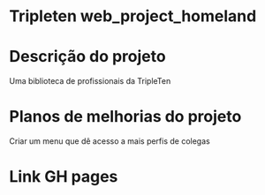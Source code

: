 # Tripleten web_project_homeland

# Descrição do projeto

Uma biblioteca de profissionais da TripleTen

# Planos de melhorias do projeto

Criar um menu que dê acesso a mais perfis de colegas

# Link GH pages
